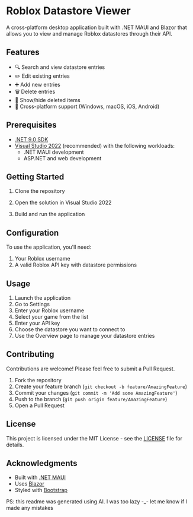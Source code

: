 # Roblox Datastore Viewer

A cross-platform desktop application built with .NET MAUI and Blazor that allows you to view and manage Roblox datastores through their API.

## Features

- 🔍 Search and view datastore entries
- ✏️ Edit existing entries
- ➕ Add new entries
- 🗑️ Delete entries
- 🔄 Show/hide deleted items
- 📱 Cross-platform support (Windows, macOS, iOS, Android)

## Prerequisites

- [.NET 9.0 SDK](https://dotnet.microsoft.com/download/dotnet/9.0)
- [Visual Studio 2022](https://visualstudio.microsoft.com/vs/) (recommended) with the following workloads:
  - .NET MAUI development
  - ASP.NET and web development

## Getting Started

1. Clone the repository

2. Open the solution in Visual Studio 2022
3. Build and run the application

## Configuration

To use the application, you'll need:
1. Your Roblox username
2. A valid Roblox API key with datastore permissions

## Usage

1. Launch the application
2. Go to Settings
3. Enter your Roblox username
4. Select your game from the list
5. Enter your API key
6. Choose the datastore you want to connect to
7. Use the Overview page to manage your datastore entries

## Contributing

Contributions are welcome! Please feel free to submit a Pull Request.

1. Fork the repository
2. Create your feature branch (`git checkout -b feature/AmazingFeature`)
3. Commit your changes (`git commit -m 'Add some AmazingFeature'`)
4. Push to the branch (`git push origin feature/AmazingFeature`)
5. Open a Pull Request

## License

This project is licensed under the MIT License - see the [LICENSE](LICENSE) file for details.

## Acknowledgments

- Built with [.NET MAUI](https://github.com/dotnet/maui)
- Uses [Blazor](https://dotnet.microsoft.com/apps/aspnet/web-apps/blazor)
- Styled with [Bootstrap](https://getbootstrap.com/)

PS: this readme was generated using AI. I was too lazy -_- let me know if I made any mistakes